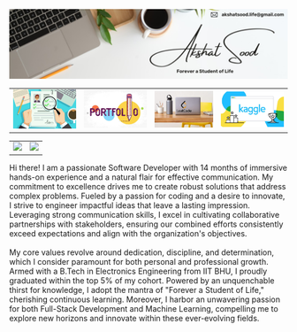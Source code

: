 <table>
    <tr>
        <a href="https://linktr.ee/akshatsood.life">
            <img src="./assets/asood-life-profile-banner.jpg"> 
        </a>
    </tr>
    <tr>
        <td>
            <a href="#">
                <img src="./assets/resume-thumbnail.jpg">
            </a>
        </td>
        <td>
            <a href="#">
                <img src="./assets/portfolio-website-thumbnail.jpg">
            </a>
        </td>
        <td>
            <a href="https://leetcode.com/u/asood_life">
                <img src="./assets/leetcode-thumbnail.jpg">
            </a>
        </td>
        <td>
            <a href="https://www.kaggle.com/akshatsoodlife">
                <img src="./assets/kaggle-thumbnail.jpg">
            </a>
        </td>
    </tr>
</table>

<table>
    <tr>
        <td>
            <img src="https://github-readme-stats.vercel.app/api?username=asood-life&show_icons=true&rank_icon=github&hide_title=true&include_all_commits=true&ring_color=000000&hide=contribs">
        </td>
        <td>
            <img src="https://github-readme-stats.vercel.app/api/top-langs/?username=asood-life&layout=donut&hide_title=true">
        </td>
    </tr>
</table>

<table>
    <tr>
        <div>
            Hi there! I am a passionate Software Developer with 14 months of immersive hands-on experience and a natural flair for effective communication. My commitment to excellence drives me to create robust solutions that address complex problems. Fueled by a passion for coding and a desire to innovate, I strive to engineer impactful ideas that leave a lasting impression. Leveraging strong communication skills, I excel in cultivating collaborative partnerships with stakeholders, ensuring our combined efforts consistently exceed expectations and align with the organization's objectives.
            <br><br>
            My core values revolve around dedication, discipline, and determination, which I consider paramount for both personal and professional growth. Armed with a B.Tech in Electronics Engineering from IIT BHU, I proudly graduated within the top 5% of my cohort. Powered by an unquenchable thirst for knowledge, I adopt the mantra of "Forever a Student of Life," cherishing continuous learning. Moreover, I harbor an unwavering passion for both Full-Stack Development and Machine Learning, compelling me to explore new horizons and innovate within these ever-evolving fields.
        </div>
    </tr>
</table>
